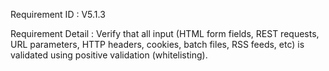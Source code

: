 Requirement ID : V5.1.3

Requirement Detail : Verify that all input (HTML form fields, REST requests, URL parameters, HTTP headers, cookies, batch files, RSS feeds, etc) is validated using positive validation (whitelisting).



